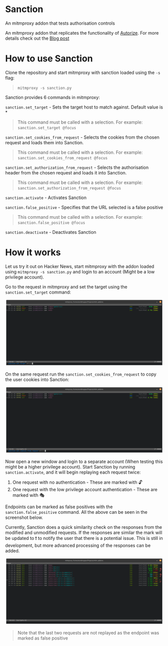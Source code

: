# Sanction
An mitmproxy addon that tests authorisation controls

An mitmproxy addon that replicates the functionality of [Autorize](https://github.com/Quitten/Autorize). For more details check out the [Blog post](https://blog.aalsuwaidi.com/posts/sanction_mitmproxy/)

# How to use Sanction

Clone the repository and start mitmproxy with sanction loaded using the ```-s``` flag:

>`mitmproxy -s sanction.py`

Sanction provides 6 commands in mitmproxy:

`sanction.set_target` - Sets the target host to match against. Default value is *
> This command must be called with a selection. For example: `sanction.set_target @focus`

`sanction.set_cookies_from_request` - Selects the cookies from the chosen request and loads them into Sanction.

> This command must be called with a selection. For example: `sanction.set_cookies_from_request @focus`

`sanction.set_authorization_from_request` - Selects the authorisation header from the chosen request and loads it into Sanction.

> This command must be called with a selection. For example: `sanction.set_authorization_from_request @focus`

`sanction.activate` - Activates Sanction

`sanction.false_positive` - Specifies that the URL selected is a false positive

> This command must be called with a selection. For example: `sanction.false_positive @focus`

`sanction.deactivate` - Deactivates Sanction

# How it works

Let us try it out on Hacker News, start mitmproxy with the addon loaded using `mitmproxy -s sanction.py` and login to an account (Might be a low privilege account).

Go to the request in mitmproxy and set the target using the `sanction.set_target` command:

![Setting the target](./images/set_target.png)

On the same request run the `sanction.set_cookies_from_request` to copy the user cookies into Sanction: 

![Setting the cookies](./images/set_cookies.png)

Now open a new window and login to a separate account (When testing this might be a higher privilege account). Start Sanction by running `sanction.activate`, and it will begin replaying each request twice:

1. One request with no authentication - These are marked with :unlock:
2. One request with the low privilege account authentication - These are marked with :performing_arts:

Endpoints can be marked as false positives with the `sanction.false_positive` command. All the above can be seen in the screenshot below.

Currently, Sanction does a quick similarity check on the responses from the modified and unmodified requests. If the responses are similar the mark will be updated to :heavy_exclamation_mark: to notify the user that there is a potential issue. This is still in development, but more advanced processing of the responses can be added.


![Sanction](./images/replays.png)

> Note that the last two requests are not replayed as the endpoint was marked as false positive